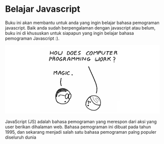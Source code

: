 # Belajar Javascript

Buku ini akan membantu untuk anda yang ingin belajar bahasa pemograman javascript. Baik anda sudah berpengalaman dengan javascript atau belum, buku ini di khususkan untuk siapapun yang ingin belajar bahasa pemograman Javascript :).

![](./assets/intro.png)

JavaScript (JS) adalah bahasa pemograman yang merespon dari aksi yang user berikan dihalaman web. Bahasa pemograman ini dibuat pada tahun 1995, dan sekarang menjadi salah satu bahasa pemograman palng populer diseluruh dunia
